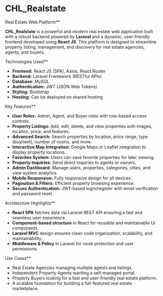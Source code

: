 # CHL_Realstate
Real Estate Web Platform**

**CHL\_Realstate** is a powerful and modern real estate web application built with a robust backend powered by **Laravel** and a dynamic, user-friendly frontend developed using **React JS**. This platform is designed to streamline property listing, management, and discovery for real estate agencies, agents, and buyers.

Technologies Used**

* **Frontend:** React JS (SPA), Axios, React Router
* **Backend:** Laravel Framework (RESTful APIs)
* **Database:** MySQL
* **Authentication:** JWT (JSON Web Tokens)
* **Styling:** Bootstrap 
* **Hosting:** Can be deployed on shared hosting

Key Features**

* **User Roles:** Admin, Agent, and Buyer roles with role-based access controls.
* **Property Listings:** Add, edit, delete, and view properties with images, location, price, and features.
* **Advanced Search:** Search properties by location, price range, type (buy/rent), number of rooms, and more.
* **Interactive Map Integration:** Google Maps or Leaflet integration to display property locations.
* **Favorites System:** Users can save favorite properties for later viewing.
* **Property Inquiries:** Send direct inquiries to agents or owners.
* **Admin Dashboard:** Manage users, properties, categories, cities, and view system analytics.
* **Mobile Responsive:** Fully responsive design for all devices.
* **Pagination & Filters:** Efficient property browsing experience.
* **Secure Authentication:** JWT-based login/register with email verification and password reset.

Architecture Highlights**

* **React SPA** fetches data via Laravel REST API ensuring a fast and seamless user experience.
* **Component-based structure** in React for reusable and maintainable UI components.
* **Laravel MVC** design ensures clean code organization, scalability, and maintainability.
* **Middleware & Policy** in Laravel for route protection and user permissions.

Use Cases**

* Real Estate Agencies managing multiple agents and listings.
* Independent Property Agents wanting a self-managed portal.
* Property Buyers looking for a fast and user-friendly real estate platform.
* A scalable foundation for building a full-featured real estate marketplace.

